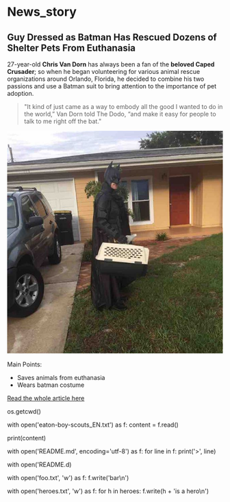 # News_story


## Guy Dressed as Batman Has Rescued Dozens of Shelter Pets From Euthanasia

27-year-old **Chris Van Dorn** has always been a fan of the __beloved Caped Crusader__; so when he began volunteering for various animal rescue organizations around Orlando, Florida, he decided to combine his two passions and use a Batman suit to bring attention to the importance of pet adoption.

> "It kind of just came as a way to embody all the good I wanted to do in the world,” Van Dorn told The Dodo, “and make it easy for people to talk to me right off the bat."

![Image]( batman_puppies.jpg "batman")

Main Points: 

* Saves animals from euthanasia 
* Wears batman costume 

[Read the whole article here](https://www.goodnewsnetwork.org/guy-dressed-as-batman-rescues-shelter-pets-from-euthanasia/)




os.getcwd()


with open('eaton-boy-scouts_EN.txt') as f:
    content = f.read()
    
print(content)

 with open('README.md', encoding='utf-8') as f:
    for line in f:
        print('>', line)
        
        
        
with open('README.d)



with open('foo.txt', 'w') as f:
    f.write('bar\n')
    


 with open('heroes.txt', 'w') as f:
    for h in heroes:
        f.write(h  + 'is a hero\n')
        
        



